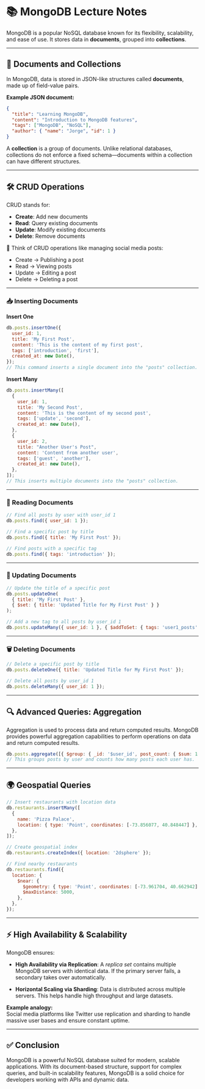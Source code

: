 # 📚 MongoDB Lecture Notes

MongoDB is a popular NoSQL database known for its flexibility, scalability, and ease of use. It stores data in **documents**, grouped into **collections**.

---

## 📖 Documents and Collections

In MongoDB, data is stored in JSON-like structures called **documents**, made up of field-value pairs.

**Example JSON document:**

```json
{
  "title": "Learning MongoDB",
  "content": "Introduction to MongoDB features",
  "tags": ["MongoDB", "NoSQL"],
  "author": { "name": "Jorge", "id": 1 }
}
```

A **collection** is a group of documents. Unlike relational databases, collections do not enforce a fixed schema—documents within a collection can have different structures.

---

## 🛠️ CRUD Operations

CRUD stands for:

- **Create**: Add new documents
- **Read**: Query existing documents
- **Update**: Modify existing documents
- **Delete**: Remove documents

🧠 Think of CRUD operations like managing social media posts:

- Create → Publishing a post
- Read → Viewing posts
- Update → Editing a post
- Delete → Deleting a post

---

### 📥 Inserting Documents

**Insert One**

```js
db.posts.insertOne({
  user_id: 1,
  title: 'My First Post',
  content: 'This is the content of my first post',
  tags: ['introduction', 'first'],
  created_at: new Date(),
});
// This command inserts a single document into the "posts" collection.
```

**Insert Many**

```js
db.posts.insertMany([
  {
    user_id: 1,
    title: 'My Second Post',
    content: 'This is the content of my second post',
    tags: ['update', 'second'],
    created_at: new Date(),
  },
  {
    user_id: 2,
    title: "Another User's Post",
    content: 'Content from another user',
    tags: ['guest', 'another'],
    created_at: new Date(),
  },
]);
// This inserts multiple documents into the "posts" collection.
```

---

### 📖 Reading Documents

```js
// Find all posts by user with user_id 1
db.posts.find({ user_id: 1 });

// Find a specific post by title
db.posts.find({ title: 'My First Post' });

// Find posts with a specific tag
db.posts.find({ tags: 'introduction' });
```

---

### 🔄 Updating Documents

```js
// Update the title of a specific post
db.posts.updateOne(
  { title: 'My First Post' },
  { $set: { title: 'Updated Title for My First Post' } }
);

// Add a new tag to all posts by user_id 1
db.posts.updateMany({ user_id: 1 }, { $addToSet: { tags: 'user1_posts' } });
```

---

### 🗑️ Deleting Documents

```js
// Delete a specific post by title
db.posts.deleteOne({ title: 'Updated Title for My First Post' });

// Delete all posts by user_id 1
db.posts.deleteMany({ user_id: 1 });
```

---

## 🔍 Advanced Queries: Aggregation

Aggregation is used to process data and return computed results. MongoDB provides powerful aggregation capabilities to perform operations on data and return computed results.

```js
db.posts.aggregate([{ $group: { _id: '$user_id', post_count: { $sum: 1 } } }]);
// This groups posts by user and counts how many posts each user has.
```

---

## 🌍 Geospatial Queries

```js
// Insert restaurants with location data
db.restaurants.insertMany([
  {
    name: 'Pizza Palace',
    location: { type: 'Point', coordinates: [-73.856077, 40.848447] },
  },
]);

// Create geospatial index
db.restaurants.createIndex({ location: '2dsphere' });

// Find nearby restaurants
db.restaurants.find({
  location: {
    $near: {
      $geometry: { type: 'Point', coordinates: [-73.961704, 40.662942] },
      $maxDistance: 5000,
    },
  },
});
```

---

## ⚡ High Availability & Scalability

MongoDB ensures:

- **High Availability via Replication**: A _replica set_ contains multiple MongoDB servers with identical data. If the primary server fails, a secondary takes over automatically.

- **Horizontal Scaling via Sharding**: Data is distributed across multiple servers. This helps handle high throughput and large datasets.

**Example analogy:**  
Social media platforms like Twitter use replication and sharding to handle massive user bases and ensure constant uptime.

---

## ✅ Conclusion

MongoDB is a powerful NoSQL database suited for modern, scalable applications. With its document-based structure, support for complex queries, and built-in scalability features, MongoDB is a solid choice for developers working with APIs and dynamic data.
